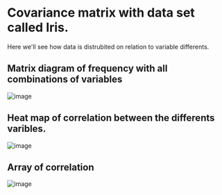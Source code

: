 # Covariance matrix with data set called Iris.

Here we'll see how data is distrubited on relation to variable differents.

## Matrix diagram of frequency with all combinations of variables

![image](https://user-images.githubusercontent.com/78567418/147993811-e01a3446-dc6c-48c4-9d49-46bd4772a928.png)

## Heat map of correlation between the differents varibles.

![image](https://user-images.githubusercontent.com/78567418/147994556-edc09a50-2fa1-4545-82e5-582e22e1a03f.png)

## Array of correlation

![image](https://user-images.githubusercontent.com/78567418/147994718-2fbdc9e6-b9f3-475f-a40f-5e48df3ae03e.png)


